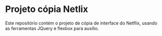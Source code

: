 # Projeto cópia Netlix

Este repositório contém o projeto de cópia de interface do Netflix, usando as ferramentas JQuery e flexbox para auxílio.
